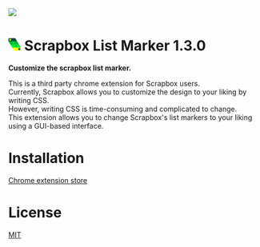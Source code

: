 <img src="https://user-images.githubusercontent.com/56141035/142559390-590b5c13-c3a9-4e7f-b4a0-980a322eb6af.jpg" width=80%>

# <img src="public/images/icon.png" width=5%> Scrapbox List Marker 1.3.0

<b>Customize the scrapbox list marker.</b>

This is a third party chrome extension for Scrapbox users.<br>
Currently, Scrapbox allows you to customize the design to your liking by writing CSS.<br>
However, writing CSS is time-consuming and complicated to change.<br>
This extension allows you to change Scrapbox's list markers to your liking using a GUI-based interface.

# Installation
[Chrome extension store](https://chrome.google.com/webstore/detail/scrapbox-list-marker/blogedecchmdohakakhmboefiiendbec)

# License
[MIT](https://opensource.org/licenses/MIT)
